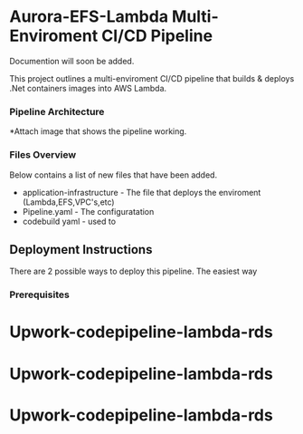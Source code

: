 # Aurora-EFS-Lambda Multi-Enviroment CI/CD Pipeline
Documention will soon be added. 

This project outlines a multi-enviroment CI/CD pipeline that builds & deploys .Net containers images into AWS Lambda.

### Pipeline Architecture 
*Attach image that shows the pipeline working. 

### Files Overview

Below contains a list of new files that have been added. 
- application-infrastructure - The file that deploys the enviroment (Lambda,EFS,VPC's,etc) 
- Pipeline.yaml - The configuratation 
- codebuild yaml - used to 

## Deployment Instructions 

There are 2 possible ways to deploy this pipeline. The easiest way 

### Prerequisites



# Upwork-codepipeline-lambda-rds
# Upwork-codepipeline-lambda-rds
# Upwork-codepipeline-lambda-rds

